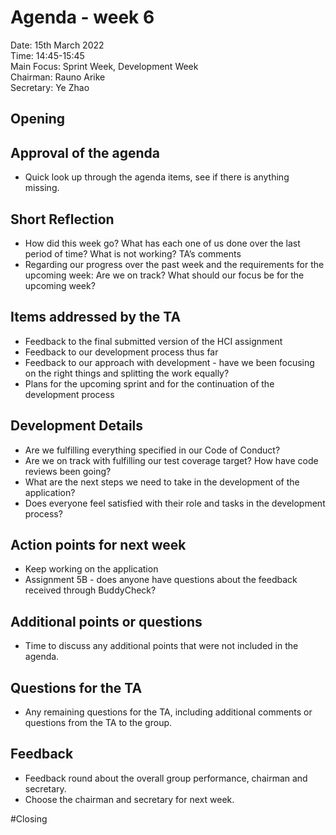 # Agenda - week 6

Date: 		15th March 2022\
Time: 		14:45-15:45\
Main Focus:		Sprint Week, Development Week\
Chairman: 		Rauno Arike\
Secretary:		Ye Zhao

## Opening

## Approval of the agenda
- Quick look up through the agenda items, see if there is anything missing.

## Short Reflection
- How did this week go? What has each one of us done over the last period of time? What is not working?
  TA’s comments
- Regarding our progress over the past week and the requirements for the upcoming week: Are we on track? What should our focus be for the upcoming week?

## Items addressed by the TA
- Feedback to the final submitted version of the HCI assignment
- Feedback to our development process thus far
- Feedback to our approach with development - have we been focusing on the right things and splitting the work equally?
- Plans for the upcoming sprint and for the continuation of the development process

## Development Details
- Are we fulfilling everything specified in our Code of Conduct?
- Are we on track with fulfilling our test coverage target? How have code reviews been going?
- What are the next steps we need to take in the development of the application?
- Does everyone feel satisfied with their role and tasks in the development process?

## Action points for next week
- Keep working on the application
- Assignment 5B - does anyone have questions about the feedback received through BuddyCheck?

## Additional points or questions
- Time to discuss any additional points that were not included in the agenda.

## Questions for the TA
- Any remaining questions for the TA, including additional comments or questions from the TA to the group.

## Feedback
- Feedback round about the overall group performance, chairman and secretary.
- Choose the chairman and secretary for next week.

#Closing